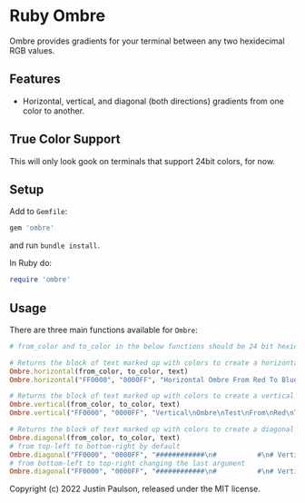 # Ruby Ombre

Ombre provides gradients for your terminal between any two hexidecimal RGB values.

## Features

* Horizontal, vertical, and diagonal (both directions) gradients from one color to another.
## True Color Support

This will only look gook on terminals that support 24bit colors, for now.

## Setup

Add to `Gemfile`:

```ruby
gem 'ombre'
```

and run `bundle install`.

In Ruby do:

```ruby
require 'ombre'
```

## Usage

There are three main functions available for `Ombre`:

```ruby
# from_color and to_color in the below functions should be 24 bit hexidecimal RGB values as strings.

# Returns the block of text marked up with colors to create a horizontal gradient from left to right
Ombre.horizontal(from_color, to_color, text)
Ombre.horizontal("FF0000", "0000FF", "Horizontal Ombre From Red To Blue")

# Returns the block of text marked up with colors to create a vertical gradient from top to bottom
Ombre.vertical(from_color, to_color, text)
Ombre.vertical("FF0000", "0000FF", "Vertical\nOmbre\nTest\nFrom\nRed\nTo\nBlue")

# Returns the block of text marked up with colors to create a diagonal gradient
Ombre.diagonal(from_color, to_color, text)
# from top-left to bottom-right by default
Ombre.diagonal("FF0000", "0000FF", "############\n#          #\n# Vertical #\n# Ombre ####\n# Test #####\n# From #####\n# Red ######\n# To #######\n# Blue #####\n#          #\n############")
# from bottom-left to top-right changing the last argument
Ombre.diagonal("FF0000", "0000FF", "############\n#          #\n# Vertical #\n# Ombre ####\n# Test #####\n# From #####\n# Red ######\n# To #######\n# Blue #####\n#          #\n############", "up")
```


Copyright (c) 2022 Justin Paulson, released under the
MIT license.